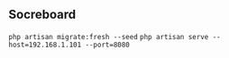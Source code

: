 ## Socreboard

`php artisan migrate:fresh --seed`
`php artisan serve --host=192.168.1.101 --port=8080`